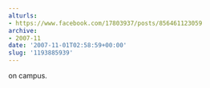 ```yaml
---
alturls:
- https://www.facebook.com/17803937/posts/856461123059
archive:
- 2007-11
date: '2007-11-01T02:58:59+00:00'
slug: '1193885939'
---
```


on campus.

